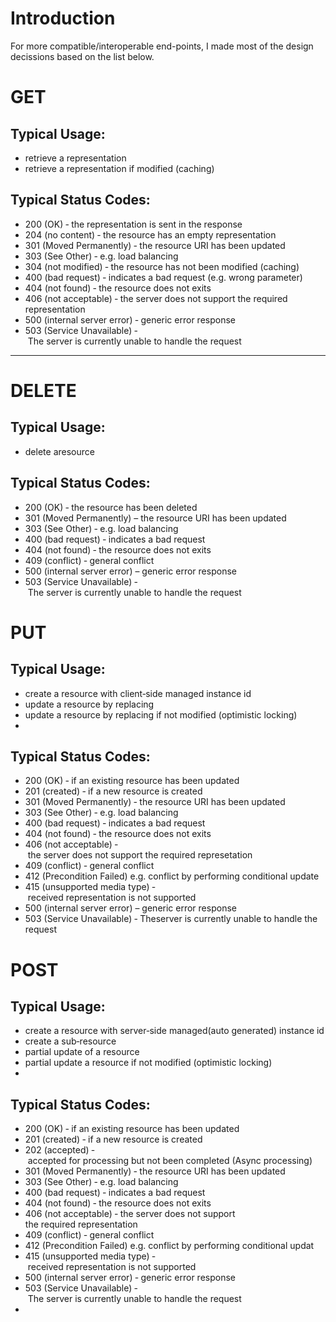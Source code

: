 # Introduction #

For more compatible/interoperable end-points, I made most of the design decissions based on the list below.



# GET #
## Typical Usage: ##
  * retrieve a representation
  * retrieve a representation if modified (caching)

## Typical Status Codes: ##
  * 200 (OK) ‐ the representation is sent in the response
  * 204 (no content) ‐ the resource has an empty representation 
  * 301 (Moved Permanently) ‐ the resource URI has been updated
  * 303 (See Other) ‐ e.g. load balancing
  * 304 (not modified) ‐ the resource has not been modified (caching)
  * 400 (bad request) ‐ indicates a bad request (e.g. wrong parameter)
  * 404 (not found) ‐ the resource does not exits 
  * 406 (not acceptable) ‐ the server does not support the required  representation
  * 500 (internal server error) ‐ generic error response
  * 503 (Service Unavailable) ‐ The server is currently unable to handle the request 

---

# DELETE #
## Typical Usage: ##
  * delete aresource

## Typical Status Codes: ##
  * 200 (OK) ‐ the resource has been deleted
  * 301 (Moved Permanently) – the resource URI has been updated
  * 303 (See Other) ‐ e.g. load balancing
  * 400 (bad request) ‐ indicates a bad request
  * 404 (not found) ‐ the resource does not exits
  * 409 (conflict) ‐ general conflict
  * 500 (internal server error) – generic error response
  * 503 (Service Unavailable) ‐ The server is currently unable to handle the request


# PUT #
## Typical Usage: ##
  * create a resource with client‐side managed instance id
  * update a resource by replacing
  * update a resource by replacing if not modified (optimistic locking)
  * 

## Typical Status Codes: ##
  * 200 (OK) ‐ if an existing resource has been updated
  * 201 (created) ‐ if a new resource is created 
  * 301 (Moved Permanently) ‐ the resource URI has been updated
  * 303 (See Other) ‐ e.g. load balancing
  * 400 (bad request) ‐ indicates a bad request 
  * 404 (not found) ‐ the resource does not exits
  * 406 (not acceptable) ‐ the server does not support the required represetation
  * 409 (conflict) ‐ general conflict
  * 412 (Precondition Failed) e.g. conflict by performing conditional update
  * 415 (unsupported media type) ‐ received representation is not supported
  * 500 (internal server error) – generic error response
  * 503 (Service Unavailable) ‐ Theserver is currently unable to handle the request


# POST #
## Typical Usage: ##
  * create a resource with server‐side managed(auto generated) instance id
  * create a sub‐resource
  * partial update of a resource
  * partial update a resource if not modified (optimistic locking)
  * 

## Typical Status Codes: ##
  * 200 (OK) ‐ if an existing resource has been updated
  * 201 (created) ‐ if a new resource is created 
  * 202 (accepted) ‐ accepted for processing but not been completed (Async processing)
  * 301 (Moved Permanently) ‐ the resource URI has been updated
  * 303 (See Other) ‐ e.g. load balancing
  * 400 (bad request) ‐ indicates a bad request
  * 404 (not found) ‐ the resource does not exits 
  * 406 (not acceptable) ‐ the server does not support the required representation
  * 409 (conflict) ‐ general conflict
  * 412 (Precondition Failed) e.g. conflict by performing conditional updat
  * 415 (unsupported media type) ‐ received representation is not supported
  * 500 (internal server error) ‐ generic error response
  * 503 (Service Unavailable) ‐ The server is currently unable to handle the request
  * 
